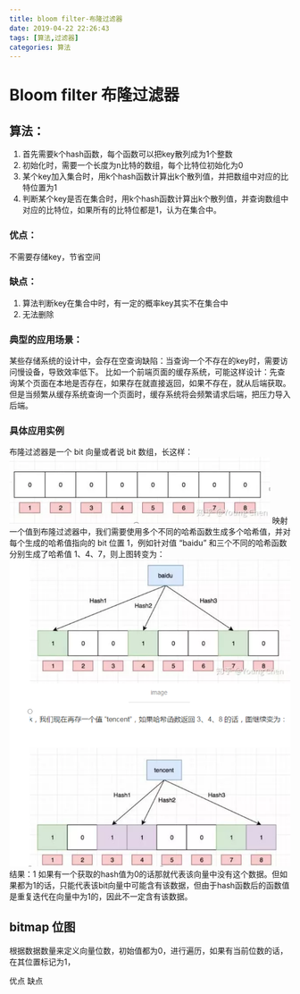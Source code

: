 ```yaml
---
title: bloom filter-布隆过滤器
date: 2019-04-22 22:26:43
tags: [算法,过滤器]
categories: 算法
---
```


# Bloom filter 布隆过滤器 
## 算法：
1. 首先需要k个hash函数，每个函数可以把key散列成为1个整数
2. 初始化时，需要一个长度为n比特的数组，每个比特位初始化为0
3. 某个key加入集合时，用k个hash函数计算出k个散列值，并把数组中对应的比特位置为1
4. 判断某个key是否在集合时，用k个hash函数计算出k个散列值，并查询数组中对应的比特位，如果所有的比特位都是1，认为在集合中。

### 优点：
不需要存储key，节省空间

### 缺点：
1. 算法判断key在集合中时，有一定的概率key其实不在集合中
2. 无法删除

### 典型的应用场景：
某些存储系统的设计中，会存在空查询缺陷：当查询一个不存在的key时，需要访问慢设备，导致效率低下。
比如一个前端页面的缓存系统，可能这样设计：先查询某个页面在本地是否存在，如果存在就直接返回，如果不存在，就从后端获取。但是当频繁从缓存系统查询一个页面时，缓存系统将会频繁请求后端，把压力导入后端。

### 具体应用实例

布隆过滤器是一个 bit 向量或者说 bit 数组，长这样：
![](https://raw.githubusercontent.com/zzckm/PicGoImg/master/codeImages/20190422222735.png)
映射一个值到布隆过滤器中，我们需要使用多个不同的哈希函数生成多个哈希值，并对每个生成的哈希值指向的 bit 位置 1，例如针对值 “baidu” 和三个不同的哈希函数分别生成了哈希值 1、4、7，则上图转变为：
![](https://raw.githubusercontent.com/zzckm/PicGoImg/master/codeImages/20190422222809.png)
结果：1 如果有一个获取的hash值为0的话那就代表该向量中没有这个数据。但如果都为1的话，只能代表该bit向量中可能含有该数据，但由于hash函数后的函数值是重复迭代在向量中为1的，因此不一定含有该数据。

## bitmap 位图
根据数据数量来定义向量位数，初始值都为0，进行遍历，如果有当前位数的话，在其位置标记为1，

优点
缺点